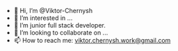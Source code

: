 - 👋 Hi, I’m @Viktor-Chernysh
- 👀 I’m interested in ...
- 🌱 I’m junior full stack developer.
- 💞️ I’m looking to collaborate on ...
- 📫 How to reach me: viktor.chernysh.work@gmail.com

<!---
Viktor-Chernysh/Viktor-Chernysh is a ✨ special ✨ repository because its `README.md` (this file) appears on your GitHub profile.
You can click the Preview link to take a look at your changes.
--->
